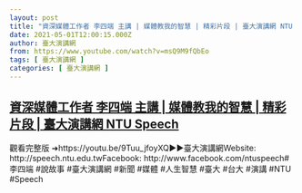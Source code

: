 ```yaml
---
layout: post
title: "資深媒體工作者 李四端 主講 | 媒體教我的智慧 | 精彩片段 | 臺大演講網 NTU Speech"
date: 2021-05-01T12:00:15.000Z
author: 臺大演講網
from: https://www.youtube.com/watch?v=msQ9M9fQbEo
tags: [ 臺大演講網 ]
categories: [ 臺大演講網 ]
---
```

<!--1619870415000-->
[資深媒體工作者 李四端 主講 | 媒體教我的智慧 | 精彩片段 | 臺大演講網 NTU Speech](https://www.youtube.com/watch?v=msQ9M9fQbEo)
------

<div>
觀看完整版 ➜https://youtu.be/9Tuu_jfoyXQ►►臺大演講網Website: http://speech.ntu.edu.twFacebook: http://www.facebook.com/ntuspeech#李四端 #說故事 #臺大演講網 #新聞 #媒體 #人生智慧  #臺大 #台大 #演講  #NTU #Speech
</div>
